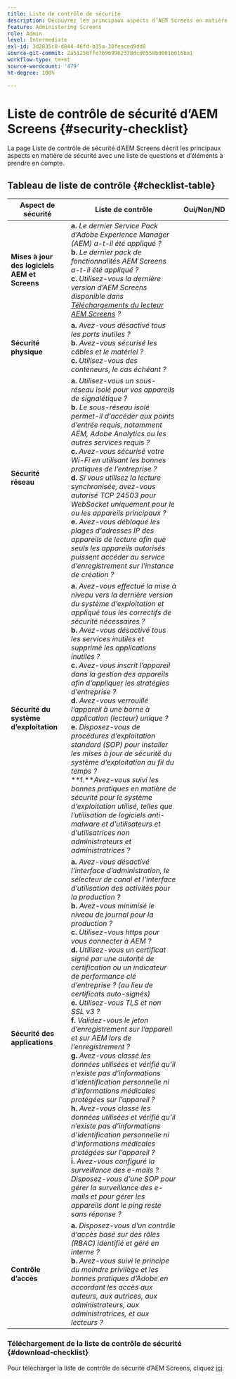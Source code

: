 ```yaml
---
title: Liste de contrôle de sécurité
description: Découvrez les principaux aspects d’AEM Screens en matière de sécurité avec une liste de questions et d’éléments à prendre en compte.
feature: Administering Screens
role: Admin
level: Intermediate
exl-id: 3d2835c8-d844-46fd-b35a-30feaced9dd8
source-git-commit: 2a51258ffe7b969962378dcd0558bd001b616ba1
workflow-type: tm+mt
source-wordcount: '479'
ht-degree: 100%

---
```


# Liste de contrôle de sécurité d’AEM Screens {#security-checklist}

La page Liste de contrôle de sécurité d’AEM Screens décrit les principaux aspects en matière de sécurité avec une liste de questions et d’éléments à prendre en compte.

## Tableau de liste de contrôle {#checklist-table}

| **Aspect de sécurité** | **Liste de contrôle** | **Oui/Non/ND** |
|---|---|---|
| **Mises à jour des logiciels AEM et Screens** | **a.** *Le dernier Service Pack d’Adobe Experience Manager (AEM) a-t-il été appliqué ?* <br>**b.** *Le dernier pack de fonctionnalités AEM Screens a-t-il été appliqué ?* <br>**c.** *Utilisez-vous la dernière version d’AEM Screens disponible dans [Téléchargements du lecteur AEM Screens](https://download.macromedia.com/screens/) ?* |
| **Sécurité physique** | **a.** *Avez-vous désactivé tous les ports inutiles ?* <br>**b.** *Avez-vous sécurisé les câbles et le matériel ?* <br>**c.** *Utilisez-vous des conteneurs, le cas échéant ?* |
| **Sécurité réseau** | **a.** *Utilisez-vous un sous-réseau isolé pour vos appareils de signalétique ?* <br>**b.** *Le sous-réseau isolé permet-il d’accéder aux points d’entrée requis, notamment AEM, Adobe Analytics ou les autres services requis ?* <br>**c.** *Avez-vous sécurisé votre Wi-Fi en utilisant les bonnes pratiques de l’entreprise ?* <br>**d.** *Si vous utilisez la lecture synchronisée, avez-vous autorisé TCP 24503 pour WebSocket uniquement pour le ou les appareils principaux ?* <br>**e.** *Avez-vous débloqué les plages d’adresses IP des appareils de lecture afin que seuls les appareils autorisés puissent accéder au service d’enregistrement sur l’instance de création ?* |
| **Sécurité du système d’exploitation** | **a.** *Avez-vous effectué la mise à niveau vers la dernière version du système d’exploitation et appliqué tous les correctifs de sécurité nécessaires ?* <br>**b.** *Avez-vous désactivé tous les services inutiles et supprimé les applications inutiles ?* <br>**c.** *Avez-vous inscrit l’appareil dans la gestion des appareils afin d’appliquer les stratégies d’entreprise ?* <br>**d.** *Avez-vous verrouillé l’appareil à une borne à application (lecteur) unique ?* <br>**e.** *Disposez-vous de procédures d’exploitation standard (SOP) pour installer les mises à jour de sécurité du système d’exploitation au fil du temps ?*<br>**f.***Avez-vous suivi les bonnes pratiques en matière de sécurité pour le système d’exploitation utilisé, telles que l’utilisation de logiciels anti-malware et d’utilisateurs et d’utilisatrices non administrateurs et administratrices ?* |
| **Sécurité des applications** | **a.** *Avez-vous désactivé l’interface d’administration, le sélecteur de canal et l’interface d’utilisation des activités pour la production ?* <br>**b.** *Avez-vous minimisé le niveau de journal pour la production ?* <br>**c.** *Utilisez-vous https pour vous connecter à AEM ?* <br>**d.** *Utilisez-vous un certificat signé par une autorité de certification ou un indicateur de performance clé d’entreprise ? (au lieu de certificats auto-signés)*<br>**e.** *Utilisez-vous TLS et non SSL v3 ?*<br>**f.** *Validez-vous le jeton d’enregistrement sur l’appareil et sur AEM lors de l’enregistrement ?*<br> **g.** *Avez-vous classé les données utilisées et vérifié qu’il n’existe pas d’informations d’identification personnelle ni d’informations médicales protégées sur l’appareil ?*<br> **h.** *Avez-vous classé les données utilisées et vérifié qu’il n’existe pas d’informations d’identification personnelle ni d’informations médicales protégées sur l’appareil ?*<br> **i.** *Avez-vous configuré la surveillance des e-mails ? Disposez-vous d’une SOP pour gérer la surveillance des e-mails et pour gérer les appareils dont le ping reste sans réponse ?* |
| **Contrôle d’accès** | **a.** *Disposez-vous d’un contrôle d’accès basé sur des rôles (RBAC) identifié et géré en interne ?* <br>**b.** *Avez-vous suivi le principe du moindre privilège et les bonnes pratiques d’Adobe en accordant les accès aux auteurs, aux autrices, aux administrateurs, aux administratrices, et aux lecteurs ?* |

### Téléchargement de la liste de contrôle de sécurité {#download-checklist}

Pour télécharger la liste de contrôle de sécurité d’AEM Screens, cliquez [ici](/help/user-guide/assets/AEMScreens-SecurityChecklist.pdf).
